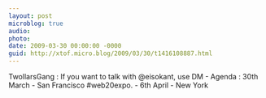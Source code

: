 ```yaml
---
layout: post
microblog: true
audio: 
photo: 
date: 2009-03-30 00:00:00 -0000
guid: http://xtof.micro.blog/2009/03/30/t1416108887.html
---
```

TwollarsGang :  If you want to talk with @eisokant, use DM - Agenda : 30th March - San Francisco #web20expo. - 6th April - New York
